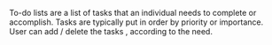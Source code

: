 To-do lists are a list of tasks that an individual needs to complete or accomplish. Tasks are typically put in order by priority or importance.
<br>
User can add / delete the tasks , according to the need.
